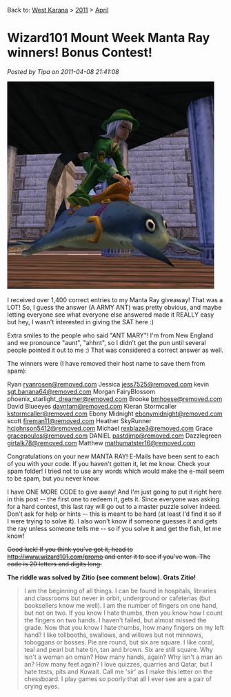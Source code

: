 Back to: [West Karana](/posts/westkarana.md) > [2011](/posts/2011/westkarana.md) > [April](./westkarana.md)
# Wizard101 Mount Week Manta Ray winners! Bonus Contest!

*Posted by Tipa on 2011-04-08 21:41:08*

[![](../../../uploads/2011/04/WizardGraphicalClient-2011-04-08-21-49-07-32-480x480.jpg "Manta Ray!")](../../../uploads/2011/04/WizardGraphicalClient-2011-04-08-21-49-07-32.jpg)

I received over 1,400 correct entries to my Manta Ray giveaway! That was a LOT! So, I guess the answer (A ARMY ANT) was pretty obvious, and maybe letting everyone see what everyone else answered made it REALLY easy but hey, I wasn't interested in giving the SAT here :)

Extra smiles to the people who said "ANT MARY"! I'm from New England and we pronounce "aunt", "ahhnt", so I didn't get the pun until several people pointed it out to me :) That was considered a correct answer as well.

The winners were (I have removed their host name to save them from spam):

Ryan ryanrosen@removed.com
Jessica jess7525@removed.com
kevin sgt.banana64@removed.com
Morgan FairyBlossom phoenix\_starlight\_dreamer@removed.com
Brooke bmhoese@removed.com
David Blueeyes davntam@removed.com
Kieran Stormcaller kstormcaller@removed.com
Ebony Midnight ebonymidnight@removed.com
scott fireman11@removed.com
Heather SkyRunner hcjohnson5412@removed.com
Michael rexblaze3@removed.com
Grace gracepoulos@removed.com
DANIEL pastdjmp@removed.com
Dazzlegreen girtalk78@removed.com
Matthew mathumatster16@removed.com

Congratulations on your new MANTA RAY! E-Mails have been sent to each of you with your code. If you haven't gotten it, let me know. Check your spam folder! I tried not to use any words which would make the e-mail seem to be spam, but you never know.

I have ONE MORE CODE to give away! And I'm just going to put it right here in this post -- the first one to redeem it, gets it. Since everyone was asking for a hard contest, this last ray will go out to a master puzzle solver indeed. Don't ask for help or hints -- this is meant to be hard (at least I'd find it so if I were trying to solve it). I also won't know if someone guesses it and gets the ray unless someone tells me -- so if you solve it and get the fish, let me know!

~~Good luck! If you think you've got it, head to http://www.wizard101.com/promo and enter it to see if you've won. The code is 20 letters and digits long.~~

**The riddle was solved by Zitio (see comment below). Grats Zitio!**


> I am the beginning of all things. I can be found in hospitals, libraries and classrooms but never in orbit, underground or cafeterias (but booksellers know me well). I am the number of fingers on one hand, but not on two. If you know I hate thumbs, then you know how I count the fingers on two hands. I haven't failed, but almost missed the grade. Now that you know I hate thumbs, how many fingers on my left hand? I like tollbooths, swallows, and willows but not minnows, toboggans or bosses. Pie are round, but six are square. I like coral, teal and pearl but hate tin, tan and brown. Six are still square. Why isn't a woman an oman? How many hands, again? Why isn't a man an an? How many feet again? I love quizzes, quarries and Qatar, but I hate tests, pits and Kuwait. Call me 'sir' as I make this letter on the chessboard. I play games so poorly that all I ever see are a pair of crying eyes.





